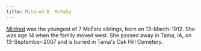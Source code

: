 ```yaml
---
title: Mildred B. McFate
---
```


[Mildred](https://helge.mcfate.family/i00010) was the youngest of 7 McFate siblings, born on 13-March-1912.  She was age 14 when the family moved west.  She passed away in Tama, IA, on 13-September-2007 and is buried in Tama's Oak Hill Cemetery.  
